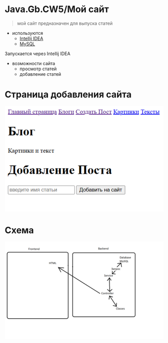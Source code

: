 # Java.Gb.CW5/Мой сайт

>мой сайт предназначен для выпуска статей

* используются
    * [Intellij IDEA](https://www.jetbrains.com/ru-ru/idea/?ysclid=lc9fsdr4h4917036857)
    * [MySQL](https://www.mysql.com/)

Запускается через Intellij IDEA

* возможности сайта
    * просмотр статей
    * добавление статей

# Страница добавления сайта
![скриншот](add.png)

# Схема
![скриншот](СХЕМА.png)
